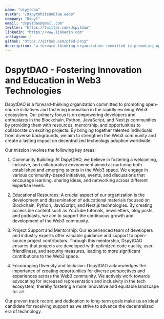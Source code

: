 ```yaml
---
name: "dspytdao"
avatar: "/DspytWhiteOnBlue.webp"
company: "Dspyt"
email: "dspytdao@gmail.com"
twitter: "https://twitter.com/dspytdao"
linkedin: "https://www.linkedin.com"
instagram: /
github: "https://github.com/pfed-prog"
description: "a forward-thinking organization committed to promoting open-source initiatives and fostering innovation in the rapidly evolving Web3 ecosystem."
---
```


<h1 className="mt-2 text-3xl font-bold tracking-tight text-center text-gray-900 sm:text-4xl">
    DspytDAO - Fostering Innovation and Education in Web3 Technologies
</h1>
<div className="mt-6 max-w-xl text-base leading-7 dark:text-gray-100 text-gray-700 lg:max-w-none">
DspytDAO is a forward-thinking organization committed to promoting open-source initiatives and fostering innovation in the rapidly evolving Web3 ecosystem.
Our primary focus is on empowering developers and enthusiasts in the Blockchain, Python, JavaScript, and Next.js communities by providing them with resources, mentorship, and opportunities to collaborate on exciting projects. By bringing together talented individuals from diverse backgrounds, we aim to strengthen the Web3 community and create a lasting impact on decentralized technology adoption worldwide.

Our mission involves the following key areas:

1. Community Building: At DspytDAO, we believe in fostering a welcoming, inclusive, and collaborative environment aimed at nurturing both established and emerging talents in the Web3 space. We engage in various community-based initiatives, events, and discussions that encourage learning, sharing ideas, and networking across different expertise levels.

2. Educational Resources: A crucial aspect of our organization is the development and dissemination of educational materials focused on Blockchain, Python, JavaScript, and Next.js technologies. By creating accessible content such as YouTube tutorials, newsletters, blog posts, and podcasts, we aim to support the continuous growth and development of the Web3 community.

3. Project Support and Mentorship: Our experienced team of developers and industry experts offer valuable guidance and support to open-source project contributors. Through this mentorship, DspytDAO ensures that projects are developed with optimized code quality, user-friendliness, and security measures, leading to more significant contributions to the Web3 space.

4. Encouraging Diversity and Inclusion: DspytDAO acknowledges the importance of creating opportunities for diverse perspectives and experiences across the Web3 community. We actively work towards advocating for increased representation and inclusivity in the tech ecosystem, thereby fostering a more innovative and equitable landscape for all.

Our proven track record and dedication to long-term goals make us an ideal candidate for receiving support as we strive to advance the decentralized era of technology.

</div>
